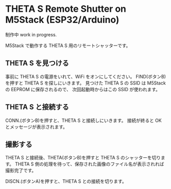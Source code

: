 # THETA S Remote Shutter on M5Stack (ESP32/Arduino)

制作中
work in progress.

M5Stack で動作する THETA S 用のリモートシャッターです。

## THETA S を見つける

事前に THETA S の電源をいれて、WiFi をオンにしてください。
FIND(ボタンB)を押すと THETA S を探しにいきます。
見つけた THETA S の SSID は M5Stack の EEPROM に保存されるので、
次回起動時からはこの SSID が使われます。

## THETA S と接続する

CONN.(ボタンB)を押すと、THETA S と接続しにいきます。
接続が終ると OK とメッセージが表示されます。

## 撮影する

THETA S と接続後、THETA(ボタンB)を押すと THETA S のシャッターを切ります。
THETA S 側の処理を待って、保存された画像のファイル名が表示されれば撮影完了です。

DISCN.(ボタンA)を押すと、THETA S との接続を切ります。
